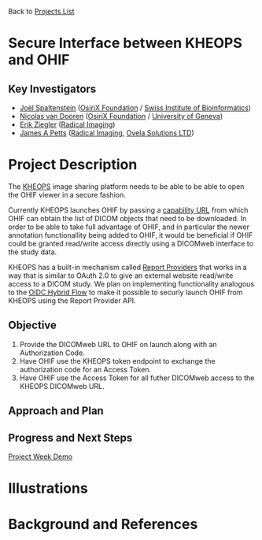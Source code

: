 Back to [Projects List](../../README.md#ProjectsList)

# Secure Interface between KHEOPS and OHIF

## Key Investigators

- [Joël Spaltenstein][spalte] ([OsiriX Foundation][OsiriXFoundation] / [Swiss Institute of Bioinformatics][sib])
- [Nicolas van Dooren][nicolas] ([OsiriX Foundation][OsiriXFoundation] / [University of Geneva][unige])
- [Erik Ziegler][erik] ([Radical Imaging][radical])
- [James A Petts][james] ([Radical Imaging][radical], [Ovela Solutions LTD][OvelaSolutions])

# Project Description

The [KHEOPS](https://www.kheops.online) image sharing platform needs to be able to be able to open the OHIF viewer in a secure
fashion.

Currently KHEOPS launches OHIF by passing a [capability URL](https://www.w3.org/TR/capability-urls/) from which OHIF can
obtain the list of DICOM objects that need to be downloaded. In order to be able to take full advantage of OHIF, and in
particular the newer annotation functionallity being added to OHIF, it would be beneficial if OHIF could be granted read/write
access directly using a DICOMweb interface to the study data.

KHEOPS has a built-in mechanism called [Report Providers](https://github.com/OsiriX-Foundation/KheopsAuthorization/wiki/Report-Providers-API)
that works in a way that is similar to OAuth 2.0 to give an external website read/write access to a DICOM study. We plan on
implementing functionality analogous to the [OIDC Hybrid Flow](https://openid.net/specs/openid-connect-core-1_0.html#HybridFlowAuth)
to make it possible to securly launch OHIF from KHEOPS using the Report Provider API.

<!-- Add a short paragraph describing the project. -->

## Objective



<!-- Describe here WHAT you would like to achieve (what you will have as end result). -->

1. Provide the DICOMweb URL to OHIF on launch along with an Authorization Code.
2. Have OHIF use the KHEOPS token endpoint to exchange the authorization code for an Access Token.
3. Have OHIF use the Access Token for all futher DICOMweb access to the KHEOPS DICOMweb URL.

## Approach and Plan

<!-- Describe here HOW you would like to achieve the objectives stated above. -->

## Progress and Next Steps

[Project Week Demo](https://demo.kheops.online/view/Ez4otjNCUgcgSIyMaeGlLs)
<!-- Update this section as you make progress, describing of what you have ACTUALLY DONE. If there are specific steps that you could not complete then you can describe them here, too. -->

# Illustrations

# Background and References

<!-- If you developed any software, include link to the source code repository. If possible, also add links to sample data, and to any relevant publications. -->

<!--
    Links
-->

[radical]: http://radicalimaging.com/
[erik]: https://github.com/swederik
[james]: https://github.com/jamesapetts
[OvelaSolutions]: https://www.ovelasolutions.com
[spalte]: https://github.com/spalte
[nicolas]: https://github.com/nicolasvandooren
[OsiriXFoundation]: https://github.com/OsiriX-Foundation
[sib]: https://www.sib.swiss
[unige]: https://www.unige.ch
